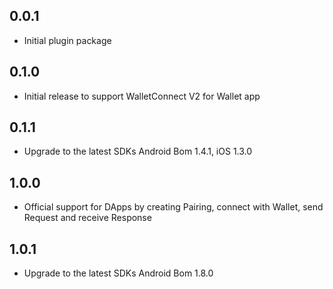 ## 0.0.1

* Initial plugin package

## 0.1.0

* Initial release to support WalletConnect V2 for Wallet app

## 0.1.1

* Upgrade to the latest SDKs Android Bom 1.4.1, iOS 1.3.0

## 1.0.0

* Official support for DApps by creating Pairing, connect with Wallet, send Request and receive Response

## 1.0.1

* Upgrade to the latest SDKs Android Bom 1.8.0
